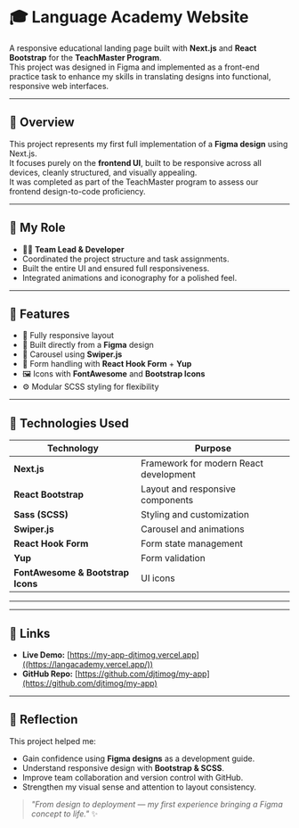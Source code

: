 # 🎓 Language Academy Website

A responsive educational landing page built with **Next.js** and **React Bootstrap** for the **TeachMaster Program**.  
This project was designed in Figma and implemented as a front-end practice task to enhance my skills in translating designs into functional, responsive web interfaces.

---

## 🚀 Overview

This project represents my first full implementation of a **Figma design** using Next.js.  
It focuses purely on the **frontend UI**, built to be responsive across all devices, cleanly structured, and visually appealing.  
It was completed as part of the TeachMaster program to assess our frontend design-to-code proficiency.

---

## 🧠 My Role

- 👨‍💻 **Team Lead & Developer**
- Coordinated the project structure and task assignments.
- Built the entire UI and ensured full responsiveness.
- Integrated animations and iconography for a polished feel.

---

## 🧩 Features

- 📱 Fully responsive layout  
- 🎨 Built directly from a **Figma** design  
- 🔁 Carousel using **Swiper.js**  
- 🧾 Form handling with **React Hook Form** + **Yup**  
- 🖼️ Icons with **FontAwesome** and **Bootstrap Icons**  
- ⚙️ Modular SCSS styling for flexibility  

---

## 🧰 Technologies Used

| Technology | Purpose |
|-------------|----------|
| **Next.js** | Framework for modern React development |
| **React Bootstrap** | Layout and responsive components |
| **Sass (SCSS)** | Styling and customization |
| **Swiper.js** | Carousel and animations |
| **React Hook Form** | Form state management |
| **Yup** | Form validation |
| **FontAwesome & Bootstrap Icons** | UI icons |

---

---

## 🔗 Links

- **Live Demo:** [https://my-app-djtimog.vercel.app]((https://langacademy.vercel.app/))  
- **GitHub Repo:** [https://github.com/djtimog/my-app](https://github.com/djtimog/my-app)

---

## 💬 Reflection

This project helped me:
- Gain confidence using **Figma designs** as a development guide.  
- Understand responsive design with **Bootstrap & SCSS**.  
- Improve team collaboration and version control with GitHub.  
- Strengthen my visual sense and attention to layout consistency.

> _"From design to deployment — my first experience bringing a Figma concept to life."_ ✨
